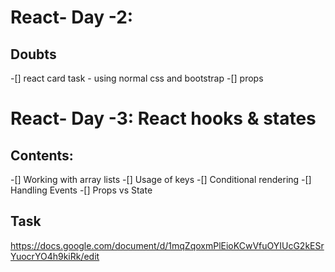 # React- Day -2:

## Doubts

-[] react card task - using normal css and bootstrap
-[] props

# React- Day -3: React hooks & states

## Contents:

-[] Working with array lists
-[] Usage of keys
-[] Conditional rendering
-[] Handling Events
-[] Props vs State

## Task

https://docs.google.com/document/d/1mqZqoxmPlEioKCwVfuOYIUcG2kESrYuocrYO4h9kiRk/edit
